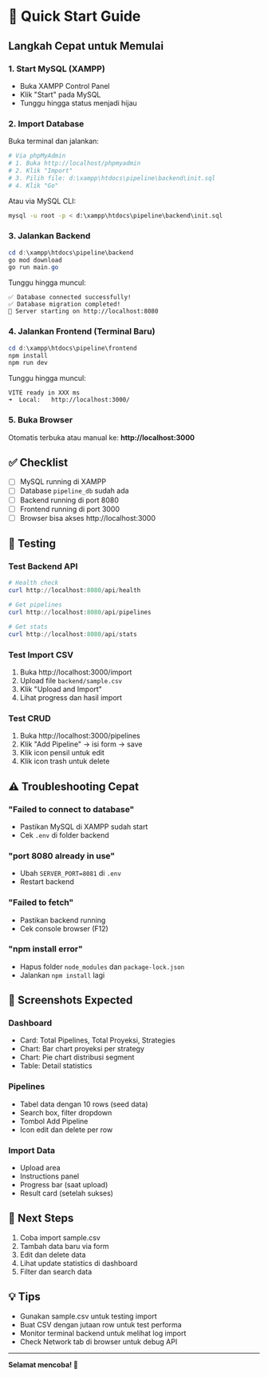 # 🚀 Quick Start Guide

## Langkah Cepat untuk Memulai

### 1. Start MySQL (XAMPP)
- Buka XAMPP Control Panel
- Klik "Start" pada MySQL
- Tunggu hingga status menjadi hijau

### 2. Import Database
Buka terminal dan jalankan:
```powershell
# Via phpMyAdmin
# 1. Buka http://localhost/phpmyadmin
# 2. Klik "Import"
# 3. Pilih file: d:\xampp\htdocs\pipeline\backend\init.sql
# 4. Klik "Go"
```

Atau via MySQL CLI:
```bash
mysql -u root -p < d:\xampp\htdocs\pipeline\backend\init.sql
```

### 3. Jalankan Backend
```powershell
cd d:\xampp\htdocs\pipeline\backend
go mod download
go run main.go
```

Tunggu hingga muncul:
```
✅ Database connected successfully!
✅ Database migration completed!
🚀 Server starting on http://localhost:8080
```

### 4. Jalankan Frontend (Terminal Baru)
```powershell
cd d:\xampp\htdocs\pipeline\frontend
npm install
npm run dev
```

Tunggu hingga muncul:
```
VITE ready in XXX ms
➜  Local:   http://localhost:3000/
```

### 5. Buka Browser
Otomatis terbuka atau manual ke: **http://localhost:3000**

## ✅ Checklist
- [ ] MySQL running di XAMPP
- [ ] Database `pipeline_db` sudah ada
- [ ] Backend running di port 8080
- [ ] Frontend running di port 3000
- [ ] Browser bisa akses http://localhost:3000

## 🧪 Testing

### Test Backend API
```powershell
# Health check
curl http://localhost:8080/api/health

# Get pipelines
curl http://localhost:8080/api/pipelines

# Get stats
curl http://localhost:8080/api/stats
```

### Test Import CSV
1. Buka http://localhost:3000/import
2. Upload file `backend/sample.csv`
3. Klik "Upload and Import"
4. Lihat progress dan hasil import

### Test CRUD
1. Buka http://localhost:3000/pipelines
2. Klik "Add Pipeline" → isi form → save
3. Klik icon pensil untuk edit
4. Klik icon trash untuk delete

## ⚠️ Troubleshooting Cepat

### "Failed to connect to database"
- Pastikan MySQL di XAMPP sudah start
- Cek `.env` di folder backend

### "port 8080 already in use"
- Ubah `SERVER_PORT=8081` di `.env`
- Restart backend

### "Failed to fetch"
- Pastikan backend running
- Cek console browser (F12)

### "npm install error"
- Hapus folder `node_modules` dan `package-lock.json`
- Jalankan `npm install` lagi

## 📸 Screenshots Expected

### Dashboard
- Card: Total Pipelines, Total Proyeksi, Strategies
- Chart: Bar chart proyeksi per strategy
- Chart: Pie chart distribusi segment
- Table: Detail statistics

### Pipelines
- Tabel data dengan 10 rows (seed data)
- Search box, filter dropdown
- Tombol Add Pipeline
- Icon edit dan delete per row

### Import Data
- Upload area
- Instructions panel
- Progress bar (saat upload)
- Result card (setelah sukses)

## 🎯 Next Steps

1. Coba import sample.csv
2. Tambah data baru via form
3. Edit dan delete data
4. Lihat update statistics di dashboard
5. Filter dan search data

## 💡 Tips
- Gunakan sample.csv untuk testing import
- Buat CSV dengan jutaan row untuk test performa
- Monitor terminal backend untuk melihat log import
- Check Network tab di browser untuk debug API

---

**Selamat mencoba! 🎉**
